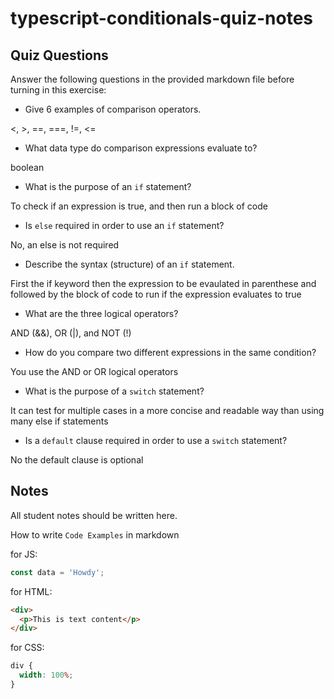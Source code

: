 # typescript-conditionals-quiz-notes

## Quiz Questions

Answer the following questions in the provided markdown file before turning in this exercise:

- Give 6 examples of comparison operators.

<, >, ==, ===, !=, <=

- What data type do comparison expressions evaluate to?

boolean

- What is the purpose of an `if` statement?

To check if an expression is true, and then run a block of code

- Is `else` required in order to use an `if` statement?

No, an else is not required

- Describe the syntax (structure) of an `if` statement.

First the if keyword then the expression to be evaulated in parenthese and followed by the block of code to run if the expression evaluates to true

- What are the three logical operators?

AND (&&), OR (|), and NOT (!)

- How do you compare two different expressions in the same condition?

You use the AND or OR logical operators

- What is the purpose of a `switch` statement?

It can test for multiple cases in a more concise and readable way than using many else if statements

- Is a `default` clause required in order to use a `switch` statement?

No the default clause is optional

## Notes

All student notes should be written here.

How to write `Code Examples` in markdown

for JS:

```javascript
const data = 'Howdy';
```

for HTML:

```html
<div>
  <p>This is text content</p>
</div>
```

for CSS:

```css
div {
  width: 100%;
}
```
